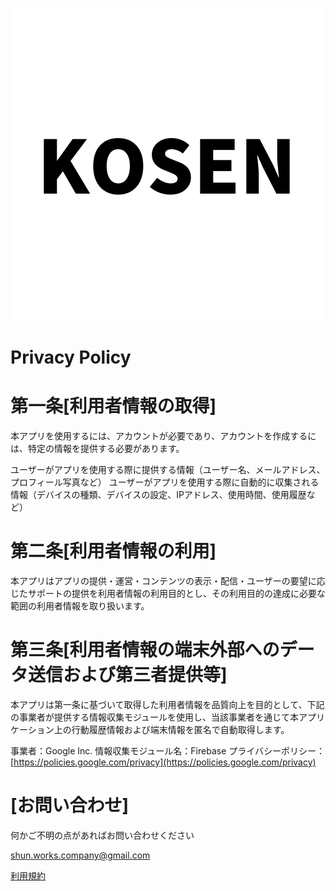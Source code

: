 ![kosen](https://github.com/puni-pro/Kosen_share/blob/main/assets/KOSEN.png?raw=true) 


# Privacy Policy
# 第一条[利用者情報の取得]
本アプリを使用するには、アカウントが必要であり、アカウントを作成するには、特定の情報を提供する必要があります。

ユーザーがアプリを使用する際に提供する情報（ユーザー名、メールアドレス、プロフィール写真など）
ユーザーがアプリを使用する際に自動的に収集される情報（デバイスの種類、デバイスの設定、IPアドレス、使用時間、使用履歴など）


# 第二条[利用者情報の利用]
本アプリはアプリの提供・運営・コンテンツの表示・配信・ユーザーの要望に応じたサポートの提供を利用者情報の利用目的とし、その利用目的の達成に必要な範囲の利用者情報を取り扱います。

# 第三条[利用者情報の端末外部へのデータ送信および第三者提供等]
本アプリは第一条に基づいて取得した利用者情報を品質向上を目的として、下記の事業者が提供する情報収集モジュールを使用し、当該事業者を通じて本アプリケーション上の行動履歴情報および端末情報を匿名で自動取得します。

事業者：Google Inc.
情報収集モジュール名：Firebase
プライバシーポリシー：[https://policies.google.com/privacy](https://policies.google.com/privacy)


# [お問い合わせ]
何かご不明の点があればお問い合わせください

shun.works.company@gmail.com

[利用規約](Terms_of_Use.md)












